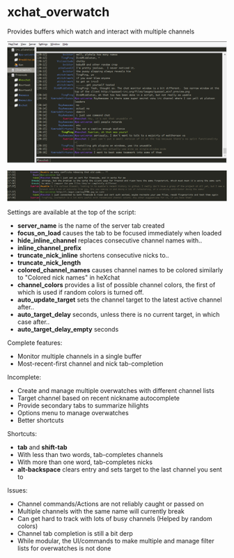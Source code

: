 xchat_overwatch
=============

Provides buffers which watch and interact with multiple channels

![Overwatch](https://github.com/Xuerian/xchat_overwatch/raw/master/overwatch_screenshot.png)

![Overwatch](https://github.com/Xuerian/xchat_overwatch/raw/master/overwatch_screenshot_random_channels.png)


Settings are available at the top of the script:

* __server_name__ is the name of the server tab created
* __focus_on_load__ causes the tab to be focused immediately when loaded
* __hide_inline_channel__ replaces consecutive channel names with..
* __inline_channel_prefix__
* __truncate_nick_inline__ shortens consecutive nicks to..
* __truncate_nick_length__
* __colored_channel_names__ causes channel names to be colored similarly to "Colored nick names" in heXchat
* __channel_colors__ provides a list of possible channel colors, the first of which is used if random colors is turned off.
* __auto_update_target__ sets the channel target to the latest active channel after..
* __auto_target_delay__ seconds, unless there is no current target, in which case after..
* __auto_target_delay_empty__ seconds

Complete features:

* Monitor multiple channels in a single buffer
* Most-recent-first channel and nick tab-completion


Incomplete:

* Create and manage multiple overwatches with different channel lists
* Target channel based on recent nickname autocomplete
* Provide secondary tabs to summarize hilights
* Options menu to manage overwatches
* Better shortcuts

Shortcuts:

* __tab__ and __shift-tab__
 * With less than two words, tab-completes channels
 * With more than one word, tab-completes nicks
* __alt-backspace__ clears entry and sets target to the last channel you sent to

Issues:

* Channel commands/Actions are not reliably caught or passed on
* Multiple channels with the same name will currently break
* Can get hard to track with lots of busy channels (Helped by random colors)
* Channel tab completion is still a bit derp
* While modular, the UI/commands to make multiple and manage filter lists for overwatches is not done

